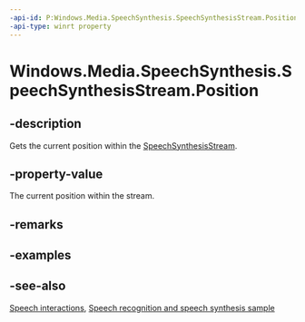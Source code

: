 ```yaml
---
-api-id: P:Windows.Media.SpeechSynthesis.SpeechSynthesisStream.Position
-api-type: winrt property
---
```


<!-- Property syntax
public ulong Position { get; }
-->

# Windows.Media.SpeechSynthesis.SpeechSynthesisStream.Position

## -description

Gets the current position within the [SpeechSynthesisStream](speechsynthesisstream.md).

## -property-value

The current position within the stream.

## -remarks

## -examples

## -see-also

[Speech interactions](https://docs.microsoft.com/windows/uwp/design/input/speech-interactions), [Speech recognition and speech synthesis sample](https://github.com/Microsoft/Windows-universal-samples/tree/master/Samples/SpeechRecognitionAndSynthesis)
